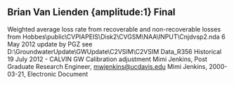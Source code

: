 ## Brian Van Lienden {amplitude:1} Final
Weighted average loss rate from recoverable and non-recoverable losses from Hobbes\public\CVPIAPEIS\Disk2\CVGSM\NAA\INPUT\Cnjdvsp2.nda    6 May 2012 update by PGZ see D:\GroundwaterUpdate\GWUpdate\C2VSIM\C2VSIM Data_R356 Historical    19 July 2012 - CALVIN GW Calibration adjustment 
Mimi Jenkins, Post Graduate Research Engineer, mwjenkins@ucdavis.edu
Mimi Jenkins, 2000-03-21, Electronic Document

